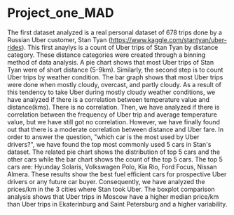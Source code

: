 # Project_one_MAD
The first dataset analyzed is a real personal dataset of 678 trips done by a Russian Uber customer, Stan Tyan (https://www.kaggle.com/stantyan/uber-rides).
This first anaylys is a count of Uber trips of Stan Tyan by distance category. These distance categories were created through a binning method of data analysis. A pie chart shows that most Uber trips of Stan Tyan were of short distance (5-9km).
Similarly, the second step is to count Uber trips by weather condition. The bar graph shows that most Uber trips were done when mostly cloudy, overcast, and partly cloudy.
As a result of this tendency to take Uber during mostly cloudy weather conditions, we have analyzed if there is a correlation between temperature value and distance(kms). There is no correlation.
Then, we have analyzed if there is correlation between the frequency of Uber trip and average temperature value, but we have still got no correlation.
However, we have finally found out that there is a moderate correlation between distance and Uber fare.
In order to answer the question, "which car is the most used by Uber drivers?", we have found the top most commonly used 5 cars in Stan's dataset. The related pie chart shows the distribution of top 5 cars and the other cars while the bar chart shows the count of the top 5 cars. The top 5 cars are: Hyunday Solaris, Volkswagen Polo, Kia Rio, Ford Focus, Nissan Almera. These results show the best fuel efficient cars for prospective Uber drivers or any future car buyer.
Consequently, we have analyzed the prices/km in the 3 cities where Stan took Uber. The boxplot comparison analysis shows that Uber trips in Moscow have a higher median price/km than Uber trips in Ekaterinburg and Saint Petersburg and a higher variability.
